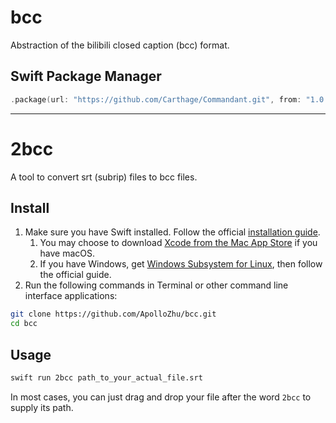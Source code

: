 # bcc

Abstraction of the bilibili closed caption (bcc) format.

## Swift Package Manager

```swift
.package(url: "https://github.com/Carthage/Commandant.git", from: "1.0.1")
```

---

# 2bcc

A tool to convert srt (subrip) files to bcc files.

## Install

1. Make sure you have Swift installed. Follow the official [installation guide](https://swift.org/download/).
    1. You may choose to download [Xcode from the Mac App Store](https://itunes.apple.com/app/xcode/id497799835) if you have macOS. 
    2. If you have Windows, get [Windows Subsystem for Linux](https://docs.microsoft.com/en-us/windows/wsl/about), then follow the official guide.
2. Run the following commands in Terminal or other command line interface applications:

```sh
git clone https://github.com/ApolloZhu/bcc.git
cd bcc
```

## Usage

```sh
swift run 2bcc path_to_your_actual_file.srt
```

In most cases, you can just drag and drop your file after the word `2bcc` to supply its path.
